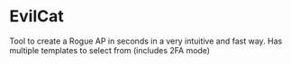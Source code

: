 # EvilCat
Tool to create a Rogue AP in seconds in a very intuitive and fast way. Has multiple templates to select from (includes 2FA mode)
